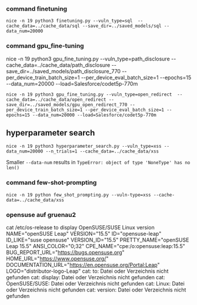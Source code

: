 ### command finetuning
`nice -n 19 python3 finetuning.py --vuln_type=sql  --cache_data=../cache_data/sql --save_dir=../saved_models/sql --data_num=20000`

### command gpu_fine-tuning
nice -n 19 python3 gpu_fine_tuning.py --vuln_type=path_disclosure  --cache_data=../cache_data/path_disclosure --save_dir=../saved_models/path_disclosure_770 --per_device_train_batch_size=1 --per_device_eval_batch_size=1 --epochs=15 --data_num=20000 --load=Salesforce/codet5p-770m


`nice -n 19 python3 gpu_fine_tuning.py --vuln_type=open_redirect  --cache_data=../cache_data/open_redirect --save_dir=../saved_models/gpu_open_redirect_770 --per_device_train_batch_size=1 --per_device_eval_batch_size=1 --epochs=15 --data_num=20000 --load=Salesforce/codet5p-770m`

## hyperparameter search
`nice -n 19 python3 hyperparameter_search.py --vuln_type=xss --data_num=20000 --n_trials=1 --cache_data=../cache_data/xss`

Smaller `--data-num` results in `TypeError: object of type 'NoneType' has no len()`


### command few-shot-prompting
`nice -n 19 python few_shot_prompting.py --vuln-type=xss --cache-data=../cache_data/xss`




### opensuse auf gruenau2
cat /etc/os-release to display OpenSUSE/SUSE Linux version
NAME="openSUSE Leap"
VERSION="15.5"
ID="opensuse-leap"
ID_LIKE="suse opensuse"
VERSION_ID="15.5"
PRETTY_NAME="openSUSE Leap 15.5"
ANSI_COLOR="0;32"
CPE_NAME="cpe:/o:opensuse:leap:15.5"
BUG_REPORT_URL="https://bugs.opensuse.org"
HOME_URL="https://www.opensuse.org/"
DOCUMENTATION_URL="https://en.opensuse.org/Portal:Leap"
LOGO="distributor-logo-Leap"
cat: to: Datei oder Verzeichnis nicht gefunden
cat: display: Datei oder Verzeichnis nicht gefunden
cat: OpenSUSE/SUSE: Datei oder Verzeichnis nicht gefunden
cat: Linux: Datei oder Verzeichnis nicht gefunden
cat: version: Datei oder Verzeichnis nicht gefunden